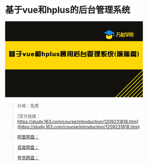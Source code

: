 # 基于vue和hplus的后台管理系统

![img](../../../assets/study163/free/f5fb8333f0324592bef69f69e88b203d.jpg)

> 价格：免费

> [官方链接：https://study.163.com/course/introduction/1209231818.htm](https://study.163.com/course/introduction/1209231818.htm)

> [阿里网盘：]()

> [百度网盘：]()

> [夸克网盘：]()
